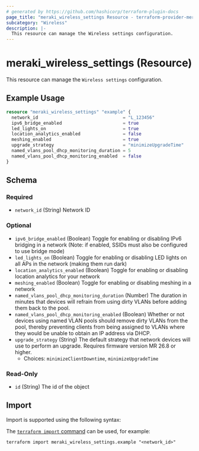 ```yaml
---
# generated by https://github.com/hashicorp/terraform-plugin-docs
page_title: "meraki_wireless_settings Resource - terraform-provider-meraki"
subcategory: "Wireless"
description: |-
  This resource can manage the Wireless settings configuration.
---
```


# meraki_wireless_settings (Resource)

This resource can manage the `Wireless settings` configuration.

## Example Usage

```terraform
resource "meraki_wireless_settings" "example" {
  network_id                                = "L_123456"
  ipv6_bridge_enabled                       = true
  led_lights_on                             = true
  location_analytics_enabled                = false
  meshing_enabled                           = true
  upgrade_strategy                          = "minimizeUpgradeTime"
  named_vlans_pool_dhcp_monitoring_duration = 5
  named_vlans_pool_dhcp_monitoring_enabled  = false
}
```

<!-- schema generated by tfplugindocs -->
## Schema

### Required

- `network_id` (String) Network ID

### Optional

- `ipv6_bridge_enabled` (Boolean) Toggle for enabling or disabling IPv6 bridging in a network (Note: if enabled, SSIDs must also be configured to use bridge mode)
- `led_lights_on` (Boolean) Toggle for enabling or disabling LED lights on all APs in the network (making them run dark)
- `location_analytics_enabled` (Boolean) Toggle for enabling or disabling location analytics for your network
- `meshing_enabled` (Boolean) Toggle for enabling or disabling meshing in a network
- `named_vlans_pool_dhcp_monitoring_duration` (Number) The duration in minutes that devices will refrain from using dirty VLANs before adding them back to the pool.
- `named_vlans_pool_dhcp_monitoring_enabled` (Boolean) Whether or not devices using named VLAN pools should remove dirty VLANs from the pool, thereby preventing clients from being assigned to VLANs where they would be unable to obtain an IP address via DHCP.
- `upgrade_strategy` (String) The default strategy that network devices will use to perform an upgrade. Requires firmware version MR 26.8 or higher.
  - Choices: `minimizeClientDowntime`, `minimizeUpgradeTime`

### Read-Only

- `id` (String) The id of the object

## Import

Import is supported using the following syntax:

The [`terraform import` command](https://developer.hashicorp.com/terraform/cli/commands/import) can be used, for example:

```shell
terraform import meraki_wireless_settings.example "<network_id>"
```
